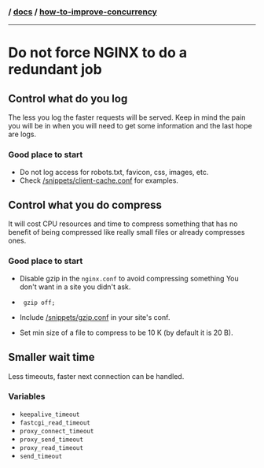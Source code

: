### / [docs](./../) / [how-to-improve-concurrency](./)

-----------------------------------------------------------------------------------

# Do not force NGINX to do a redundant job

## Control what do you log
The less you log the faster requests will be served. Keep in mind the pain you 
will be in when you will need to get some information and the last hope are logs.

### Good place to start
* Do not log access for robots.txt, favicon, css, images, etc.
* Check [/snippets/client-cache.conf](../../snippets/client-cache.conf) for examples.

## Control what you do compress
It will cost CPU resources and time to compress something that has no benefit
of being compressed like really small files or already compresses ones.

### Good place to start
* Disable gzip in the `nginx.conf` to avoid compressing something You don't want
in a site you didn't ask.

 * ` gzip off;`
* Include [/snippets/gzip.conf](../../snippets/gzip.conf) in your site's conf.
* Set min size of a file to compress to be 10 K (by default it is 20 B).

## Smaller wait time
Less timeouts, faster next connection can be handled.

### Variables
* `keepalive_timeout`
* `fastcgi_read_timeout`
* `proxy_connect_timeout`
* `proxy_send_timeout`
* `proxy_read_timeout`
* `send_timeout`